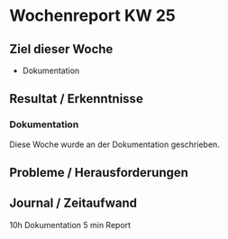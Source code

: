# Wochenreport KW 25

## Ziel dieser Woche
* Dokumentation
## Resultat / Erkenntnisse
### Dokumentation
Diese Woche wurde an der Dokumentation geschrieben.
## Probleme / Herausforderungen

## Journal / Zeitaufwand
10h Dokumentation
5 min Report

